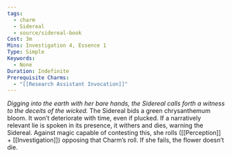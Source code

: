 ```yaml
---
tags:
  - charm
  - Sidereal
  - source/sidereal-book
Cost: 3m
Mins: Investigation 4, Essence 1
Type: Simple
Keywords:
  - None
Duration: Indefinite
Prerequisite Charms:
  - "[[Research Assistant Invocation]]"
---
```

*Digging into the earth with her bare hands, the Sidereal calls forth a witness to the deceits of the wicked.*
The Sidereal bids a green chrysanthemum bloom. It won’t deteriorate with time, even if plucked. If a narratively relevant lie is spoken in its presence, it withers and dies, warning the Sidereal. Against magic capable of contesting this, she rolls ([[Perception]] + [[Investigation]]) opposing that Charm’s roll. If she fails, the flower doesn’t die.